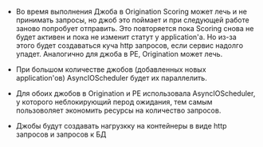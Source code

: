 - Во время выполнения Джоба в Origination Scoring может лечь и не принимать запросы, но джоб это поймает и при следующей
  работе заново попробует отправить. Это повторяется пока Scoring снова не будет активен и пока не изменит статут у
  application'а. Но из-за этого будет создаваться куча http запросов, если сервис надолго упадет. Аналогично для джоба в
  PE, Origination может лечь.

- При большом количестве джобов (добавленных новых application'ов) AsyncIOScheduler будет их параллелить.

- Для обоих джобов в Origination и PE использовала AsyncIOScheduler, у которого неблокирующий перод ожидания, тем самым
  пользоволяет экономить ресурсы на количество запросов.

- Джобы будут создавать нагрузкку на контейнеры в виде http запросов и запросов к БД  